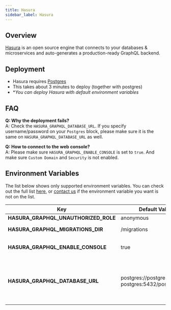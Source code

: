 ```yaml
---
title: Hasura
sidebar_label: Hasura
---
```


## Overview

[Hasura](https://hasura.io) is an open source engine that connects to your databases & microservices and auto-generates a production-ready GraphQL backend.

## Deployment

- Hasura requires [Postgres](/docs/catalogs/postgres)
- This takes about 3 minutes to deploy (together with postgres)
- **You can deploy Hasura with default environment variables*

## FAQ

**Q: Why the deployment fails?**  
A: Check the `HASURA_GRAPHQL_DATABASE_URL`. If you specify username/password on your `Postgres` block, please make sure it is the same on `HASURA_GRAPHQL_DATABASE_URL` as well.  

**Q: How to connect to the web console?**  
A: Please make sure `HASURA_GRAPHQL_ENABLE_CONSOLE` is set to `true`. And make sure `Custom Domain` and `Security` is not enabled.  

## Environment Variables

The list below shows only supported environment variables. You can check out the full list [here](https://hasura.io/docs/1.0/graphql/manual/deployment/graphql-engine-flags/reference.html#command-flags), or [contact us](https://discord.gg/QVgqWuw) if the environment variable you want is not on the list.


| Key        | Default Value           | Description  |
| ---  | --- | --- |
| **HASURA_GRAPHQL_UNAUTHORIZED_ROLE** |  anonymous |  |
| **HASURA_GRAPHQL_MIGRATIONS_DIR**     | /migrations      |  migration folder |
| **HASURA_GRAPHQL_ENABLE_CONSOLE** |  true  |  enable web console or not |
| **HASURA_GRAPHQL_DATABASE_URL** |  postgres://postgres:tea@cs-postgres:5432/postgres  |  connection string to postgres database, *default to Postgres catalog* |